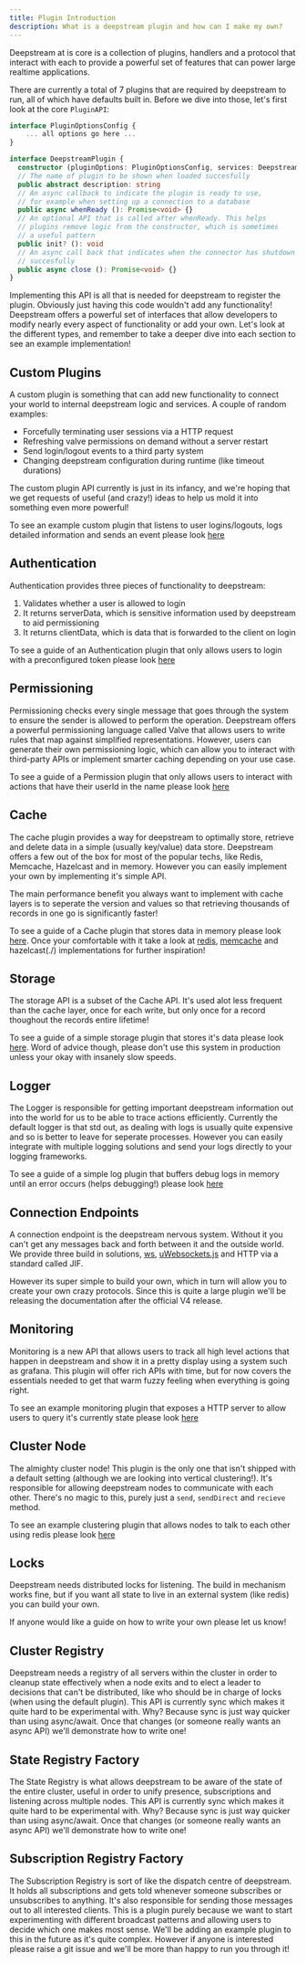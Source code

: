 ```yaml
---
title: Plugin Introduction
description: What is a deepstream plugin and how can I make my own?
---
```


Deepstream at is core is a collection of plugins, handlers and a protocol that interact with each to provide a powerful set of features that can power large realtime applications.

There are currently a total of 7 plugins that are required by deepstream to run, all of which have defaults built in. Before we dive into those, let's first look at the core `PluginAPI`:

```typescript
interface PluginOptionsConfig {
    ... all options go here ...
}

interface DeepstreamPlugin {
  constructor (pluginOptions: PluginOptionsConfig, services: DeepstreamServices, config: DeepstreamConfig)
  // The name of plugin to be shown when loaded succesfully
  public abstract description: string
  // An async callback to indicate the plugin is ready to use,
  // for example when setting up a connection to a database
  public async whenReady (): Promise<void> {}
  // An optional API that is called after whenReady. This helps
  // plugins remove logic from the constructor, which is sometimes
  // a useful pattern
  public init? (): void
  // An async call back that indicates when the connector has shutdown
  // succesfully
  public async close (): Promise<void> {}
}
```

Implementing this API is all that is needed for deepstream to register the plugin. Obviously 
just having this code wouldn't add any functionality! Deepstream offers a powerful set of interfaces
that allow developers to modify nearly every aspect of functionality or add your own. Let's look at the 
different types, and remember to take a deeper dive into each section to see an example implementation!

## Custom Plugins

A custom plugin is something that can add new functionality to connect your world to internal deepstream logic and services. A couple of random examples:

- Forcefully terminating user sessions via a HTTP request
- Refreshing valve permissions on demand without a server restart
- Send login/logout events to a third party system
- Changing deepstream configuration during runtime (like timeout durations)

The custom plugin API currently is just in its infancy, and we're hoping that we get requests of useful (and crazy!)
ideas to help us mold it into something even more powerful!

To see an example custom plugin that listens to user logins/logouts, logs detailed information and sends an event please look [here](../custom-plugin/)

## Authentication

Authentication provides three pieces of functionality to deepstream:

1) Validates whether a user is allowed to login
2) It returns serverData, which is sensitive information used by deepstream to aid permissioning
3) It returns clientData, which is data that is forwarded to the client on login

To see a guide of an Authentication plugin that only allows users to login with a preconfigured 
token please look [here](../authentication/)

## Permissioning

Permissioning checks every single message that goes through the system to ensure the sender is 
allowed to perform the operation. Deepstream offers a powerful permissioning language called Valve
that allows users to write rules that map against simplified representations. However, users can 
generate their own permissioning logic, which can allow you to interact with third-party APIs or 
implement smarter caching depending on your use case.

To see a guide of a Permission plugin that only allows users to interact with actions that have 
their userId in the name please look [here](../permission/)

## Cache

The cache plugin provides a way for deepstream to optimally store, retrieve and delete data in a 
simple (usually key/value) data store. Deepstream offers a few out of the box for most of the 
popular techs, like Redis, Memcache, Hazelcast and in memory. However you can easily implement
your own by implementing it's simple API.

The main performance benefit you always want to implement with cache layers is to seperate the version
and values so that retrieving thousands of records in one go is significantly faster!

To see a guide of a Cache plugin that stores data in memory please look [here](../cache/). Once 
your comfortable with it take a look at [redis](), [memcache](./) and hazelcast(./) 
implementations for further inspiration!

## Storage

The storage API is a subset of the Cache API. It's used alot less frequent than the cache layer, 
once for each write, but only once for a record thoughout the records entire lifetime!

To see a guide of a simple storage plugin that stores it's data please look [here](./storage). 
Word of advice though, please don't use this system in production unless your okay with insanely
slow speeds.

## Logger

The Logger is responsible for getting important deepstream information out into the world for us
to be able to trace actions efficiently. Currently the default logger is that std out, as dealing 
with logs is usually quite expensive and so is better to leave for seperate processes. However you can 
easily integrate with multiple logging solutions and send your logs directly to your logging frameworks.

To see a guide of a simple log plugin that buffers debug logs in memory until an error occurs (helps debugging!)
please look [here](../logger/)

## Connection Endpoints

A connection endpoint is the deepstream nervous system. Without it you can't get any messages back and forth between 
it and the outside world. We provide three build in solutions, [ws](https://github.com/websockets/ws), [uWebsockets.js](https://github.com/uNetworking/uWebSockets.js/) and HTTP via a standard called JIF. 

However its super simple to build your own, which in turn will allow you to create your own crazy protocols. Since this is 
quite a large plugin we'll be releasing the documentation after the official V4 release.

## Monitoring

Monitoring is a new API that allows users to track all high level actions that happen in deepstream and show it in a 
pretty display using a system such as grafana. This plugin will offer rich APIs with time, but for now covers the essentials needed to get that warm fuzzy feeling when everything is going right.

To see an example monitoring plugin that exposes a HTTP server to allow users to query it's currently state please
look [here](../monitoring/)

## Cluster Node

The almighty cluster node! This plugin is the only one that isn't shipped with a default setting (although we are looking into vertical clustering!). It's responsible for allowing deepstream nodes to communicate with each other.
There's no magic to this, purely just a `send`, `sendDirect` and `recieve` method. 

To see an example clustering plugin that allows nodes to talk to each other using redis please look [here](../cluster-node/)

## Locks

Deepstream needs distributed locks for listening. The build in mechanism works fine, but if you want all state to live in an external system (like redis) you can build your own.

If anyone would like a guide on how to write your own please let us know!


## Cluster Registry

Deepstream needs a registry of all servers within the cluster in order to cleanup state effectively when a node 
exits and to elect a leader to decisions that can't be distributed, like who should be in charge of locks (when using the default plugin). This API is currently sync which makes it quite hard to be experimental with. Why? Because
sync is just way quicker than using async/await. Once that changes (or someone really wants an async API) we'll demonstrate how to write one!

## State Registry Factory

The State Registry is what allows deepstream to be aware of the state of the entire cluster, useful in order to unify
presence, subscriptions and listening across multiple nodes. This API is currently sync which makes it quite hard to be experimental with. Why? Because sync is just way quicker than using async/await. Once that changes (or someone really wants an async API) we'll demonstrate how to write one!


## Subscription Registry Factory

The Subscription Registry is sort of like the dispatch centre of deepstream. It holds all subscriptions and gets told whenever someone subscribes or unsubscribes to anything. It's also responsible for sending those messages out
to all interested clients. This is a plugin purely because we want to start experimenting with different broadcast 
patterns and allowing users to decide which one makes most sense. We'll be adding an example plugin to this in the future as it's quite complex. However if anyone is interested please raise a git issue and we'll be more than happy to run you through it!
